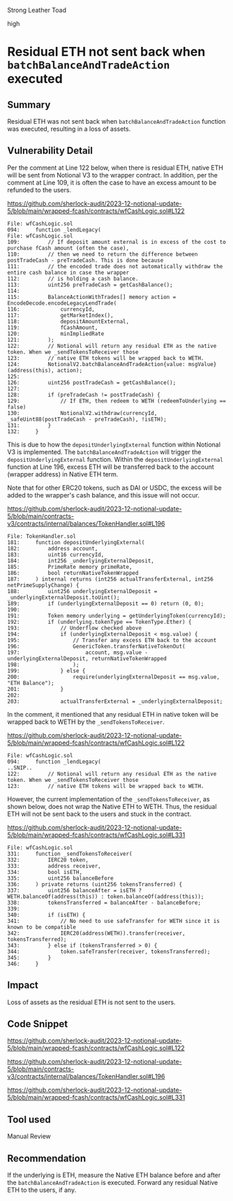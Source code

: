 Strong Leather Toad

high

# Residual ETH not sent back when `batchBalanceAndTradeAction` executed

## Summary

Residual ETH was not sent back when `batchBalanceAndTradeAction` function was executed, resulting in a loss of assets.

## Vulnerability Detail

Per the comment at Line 122 below, when there is residual ETH, native ETH will be sent from Notional V3 to the wrapper contract. In addition, per the comment at Line 109, it is often the case to have an excess amount to be refunded to the users.

https://github.com/sherlock-audit/2023-12-notional-update-5/blob/main/wrapped-fcash/contracts/wfCashLogic.sol#L122

```solidity
File: wfCashLogic.sol
094:     function _lendLegacy(
File: wfCashLogic.sol
109:         // If deposit amount external is in excess of the cost to purchase fCash amount (often the case),
110:         // then we need to return the difference between postTradeCash - preTradeCash. This is done because
111:         // the encoded trade does not automatically withdraw the entire cash balance in case the wrapper
112:         // is holding a cash balance.
113:         uint256 preTradeCash = getCashBalance();
114: 
115:         BalanceActionWithTrades[] memory action = EncodeDecode.encodeLegacyLendTrade(
116:             currencyId,
117:             getMarketIndex(),
118:             depositAmountExternal,
119:             fCashAmount,
120:             minImpliedRate
121:         );
122:         // Notional will return any residual ETH as the native token. When we _sendTokensToReceiver those
123:         // native ETH tokens will be wrapped back to WETH.
124:         NotionalV2.batchBalanceAndTradeAction{value: msgValue}(address(this), action); 
125: 
126:         uint256 postTradeCash = getCashBalance(); 
127: 
128:         if (preTradeCash != postTradeCash) { 
129:             // If ETH, then redeem to WETH (redeemToUnderlying == false)
130:             NotionalV2.withdraw(currencyId, _safeUint88(postTradeCash - preTradeCash), !isETH);
131:         }
132:     }
```

This is due to how the `depositUnderlyingExternal` function within Notional V3 is implemented. The `batchBalanceAndTradeAction` will trigger the `depositUnderlyingExternal` function. Within the `depositUnderlyingExternal` function at Line 196, excess ETH will be transferred back to the account (wrapper address) in Native ETH term. 

Note that for other ERC20 tokens, such as DAI or USDC, the excess will be added to the wrapper's cash balance, and this issue will not occur.

https://github.com/sherlock-audit/2023-12-notional-update-5/blob/main/contracts-v3/contracts/internal/balances/TokenHandler.sol#L196

```solidity
File: TokenHandler.sol
181:     function depositUnderlyingExternal(
182:         address account,
183:         uint16 currencyId,
184:         int256 _underlyingExternalDeposit,
185:         PrimeRate memory primeRate,
186:         bool returnNativeTokenWrapped
187:     ) internal returns (int256 actualTransferExternal, int256 netPrimeSupplyChange) {
188:         uint256 underlyingExternalDeposit = _underlyingExternalDeposit.toUint();
189:         if (underlyingExternalDeposit == 0) return (0, 0);
190: 
191:         Token memory underlying = getUnderlyingToken(currencyId);
192:         if (underlying.tokenType == TokenType.Ether) {
193:             // Underflow checked above
194:             if (underlyingExternalDeposit < msg.value) {
195:                 // Transfer any excess ETH back to the account
196:                 GenericToken.transferNativeTokenOut(
197:                     account, msg.value - underlyingExternalDeposit, returnNativeTokenWrapped
198:                 );
199:             } else {
200:                 require(underlyingExternalDeposit == msg.value, "ETH Balance");
201:             }
202: 
203:             actualTransferExternal = _underlyingExternalDeposit;
```

In the comment, it mentioned that any residual ETH in native token will be wrapped back to WETH by the `_sendTokensToReceiver`.

https://github.com/sherlock-audit/2023-12-notional-update-5/blob/main/wrapped-fcash/contracts/wfCashLogic.sol#L122

```solidity
File: wfCashLogic.sol
094:     function _lendLegacy(
..SNIP..
122:         // Notional will return any residual ETH as the native token. When we _sendTokensToReceiver those
123:         // native ETH tokens will be wrapped back to WETH.
```

However, the current implementation of the `_sendTokensToReceiver`, as shown below, does not wrap the Native ETH to WETH. Thus, the residual ETH will not be sent back to the users and stuck in the contract.

https://github.com/sherlock-audit/2023-12-notional-update-5/blob/main/wrapped-fcash/contracts/wfCashLogic.sol#L331

```solidity
File: wfCashLogic.sol
331:     function _sendTokensToReceiver( 
332:         IERC20 token,
333:         address receiver,
334:         bool isETH,
335:         uint256 balanceBefore
336:     ) private returns (uint256 tokensTransferred) {
337:         uint256 balanceAfter = isETH ? WETH.balanceOf(address(this)) : token.balanceOf(address(this)); 
338:         tokensTransferred = balanceAfter - balanceBefore; 
339: 
340:         if (isETH) {
341:             // No need to use safeTransfer for WETH since it is known to be compatible
342:             IERC20(address(WETH)).transfer(receiver, tokensTransferred); 
343:         } else if (tokensTransferred > 0) { 
344:             token.safeTransfer(receiver, tokensTransferred); 
345:         }
346:     }
```

## Impact

Loss of assets as the residual ETH is not sent to the users.

## Code Snippet

https://github.com/sherlock-audit/2023-12-notional-update-5/blob/main/wrapped-fcash/contracts/wfCashLogic.sol#L122

https://github.com/sherlock-audit/2023-12-notional-update-5/blob/main/contracts-v3/contracts/internal/balances/TokenHandler.sol#L196

https://github.com/sherlock-audit/2023-12-notional-update-5/blob/main/wrapped-fcash/contracts/wfCashLogic.sol#L331

## Tool used

Manual Review

## Recommendation

If the underlying is ETH, measure the Native ETH balance before and after the `batchBalanceAndTradeAction` is executed. Forward any residual Native ETH to the users, if any.